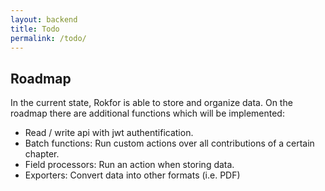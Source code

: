 ```yaml
---
layout: backend
title: Todo
permalink: /todo/
---
```


<h2>
<a id="roadmap" class="anchor" href="#roadmap" aria-hidden="true"><span aria-hidden="true" class="octicon octicon-link"></span></a>Roadmap</h2>

<p>In the current state, Rokfor is able to store and organize data. On the roadmap
there are additional functions which will be implemented:</p>

<ul>
<li>Read / write api with jwt authentification.<br>
</li>
<li>Batch functions: Run custom actions over all contributions of a certain chapter.</li>
<li>Field processors: Run an action when storing data.<br>
</li>
<li>Exporters: Convert data into other formats (i.e. PDF)</li>
</ul>